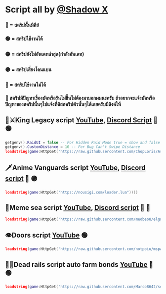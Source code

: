 # Script all by [@Shadow X](https://youtube.com/@diobrando7896?si=HPIMtLykcReomDBG) 
### 🔑 = สคริปนั้นมีคีย์ 
### 🟢 = สคริปใช้งานได้ 
### 🟡 = สคริปยังไม่อัพเดทล่าสุด(กำลังอัพเดท)
### 🟣 = สคริปเสี่ยงโดนแบน
### 🔴 = สคริปใช้งานไม่ได้

### 🔎 สคริปมีปัญหาเรื่องบัคหรือรันไม่ขึ้นไม่ต้องมาบอกผมนะครับ ถ้าอยากจะแจ้งบัคหรือปัญหาของสคริปนั้นๆไปแจ้งที่ดิสสคริปตัวนั้นๆได้เลยครับมีลิงค์ให้

## 🌊⚔️King Legacy script [YouTube](https://youtu.be/0vx0YFmX60Y), [Discord Script](discord.gg/archub) 🔑 🟢
```lua
getgenv().RaidUI = false -- For Hidden Raid Mode true = show and false = hidden
getgenv().CustomDistance = 10 -- For Bug Can't Swipe Distance
loadstring(game:HttpGet("https://raw.githubusercontent.com/ChopLoris/ArcHub/main/main.lua"))()
```
## 🗡Anime Vanguards script [YouTube](https://youtu.be/O5C7U8cOpQA), [Discord script](https://discord.gg/nousigi) 🔑 🟣
```lua
loadstring(game:HttpGet("https://nousigi.com/loader.lua"))()
```
## 🌊Meme sea script [YouTube](https://youtu.be/OQmD-3NkBOQ),  [Discord script](https://discord.gg/XqhvwAvj) 🔑 🔴
```lua
loadstring(game:HttpGet("https://raw.githubusercontent.com/meobeo8/elgato/a/Loader"))()
```
## 👁Doors script [YouTube](https://youtu.be/fXI-G8ljvqY) 🟢
```lua
loadstring(game:HttpGet("https://raw.githubusercontent.com/notpoiu/mspaint/main/main.lua"))()
```
## 🧟‍♂️Dead rails script auto farm bonds [YouTube](https://youtu.be/CQCfDqEV_hk) 🔑 🟢
```lua
loadstring(game:HttpGet("https://raw.githubusercontent.com/Marco8642/science/refs/heads/ok/dead%20rails"))()
```
